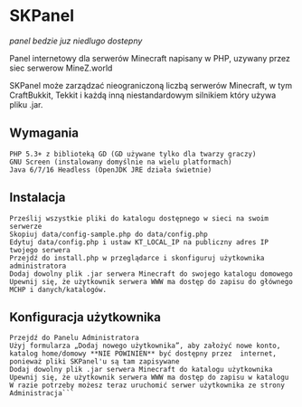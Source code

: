 # SKPanel
*panel bedzie juz niedlugo dostepny*

Panel internetowy dla serwerów Minecraft napisany w PHP, uzywany przez siec serwerow MineZ.world 

SKPanel może zarządzać nieograniczoną liczbą serwerów Minecraft, w tym CraftBukkit, Tekkit i każdą inną niestandardowym silnikiem który używa pliku .jar.


## Wymagania

    PHP 5.3+ z biblioteką GD (GD używane tylko dla twarzy graczy)
    GNU Screen (instalowany domyślnie na wielu platformach)
    Java 6/7/16 Headless (OpenJDK JRE działa świetnie)


## Instalacja

```
Prześlij wszystkie pliki do katalogu dostępnego w sieci na swoim serwerze
Skopiuj data/config-sample.php do data/config.php
Edytuj data/config.php i ustaw KT_LOCAL_IP na publiczny adres IP twojego serwera
Przejdź do install.php w przeglądarce i skonfiguruj użytkownika administratora
Dodaj dowolny plik .jar serwera Minecraft do swojego katalogu domowego
Upewnij się, że użytkownik serwera WWW ma dostęp do zapisu do głównego MCHP i danych/katalogów.
```

## Konfiguracja użytkownika
```Zaloguj się jako administrator
Przejdź do Panelu Administratora
Użyj formularza „Dodaj nowego użytkownika”, aby założyć nowe konto, katalog home/domowy **NIE POWINIEN** być dostępny przez  internet, ponieważ pliki SKPanel'u są tam zapisywane
Dodaj dowolny plik .jar serwera Minecraft do katalogu użytkownika
Upewnij się, że użytkownik serwera WWW ma dostęp do zapisu w katalogu
W razie potrzeby możesz teraz uruchomić serwer użytkownika ze strony Administracja```
